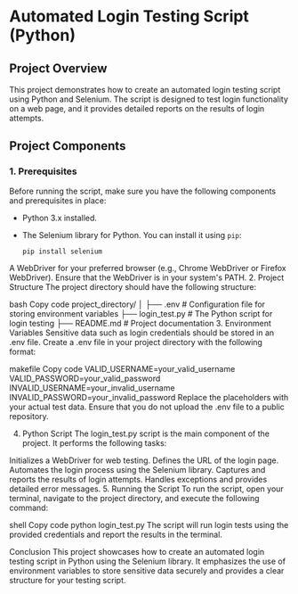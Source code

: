 # Automated Login Testing Script (Python)

## Project Overview

This project demonstrates how to create an automated login testing script using Python and Selenium. The script is designed to test login functionality on a web page, and it provides detailed reports on the results of login attempts.

## Project Components

### 1. Prerequisites

Before running the script, make sure you have the following components and prerequisites in place:

- Python 3.x installed.
- The Selenium library for Python. You can install it using `pip`:

  ```shell
  pip install selenium
A WebDriver for your preferred browser (e.g., Chrome WebDriver or Firefox WebDriver). Ensure that the WebDriver is in your system's PATH.
2. Project Structure
The project directory should have the following structure:

bash
Copy code
project_directory/
│
├── .env                   # Configuration file for storing environment variables
├── login_test.py          # The Python script for login testing
├── README.md              # Project documentation
3. Environment Variables
Sensitive data such as login credentials should be stored in an .env file. Create a .env file in your project directory with the following format:

makefile
Copy code
VALID_USERNAME=your_valid_username
VALID_PASSWORD=your_valid_password
INVALID_USERNAME=your_invalid_username
INVALID_PASSWORD=your_invalid_password
Replace the placeholders with your actual test data. Ensure that you do not upload the .env file to a public repository.

4. Python Script
The login_test.py script is the main component of the project. It performs the following tasks:

Initializes a WebDriver for web testing.
Defines the URL of the login page.
Automates the login process using the Selenium library.
Captures and reports the results of login attempts.
Handles exceptions and provides detailed error messages.
5. Running the Script
To run the script, open your terminal, navigate to the project directory, and execute the following command:

shell
Copy code
python login_test.py
The script will run login tests using the provided credentials and report the results in the terminal.

Conclusion
This project showcases how to create an automated login testing script in Python using the Selenium library. It emphasizes the use of environment variables to store sensitive data securely and provides a clear structure for your testing script.
